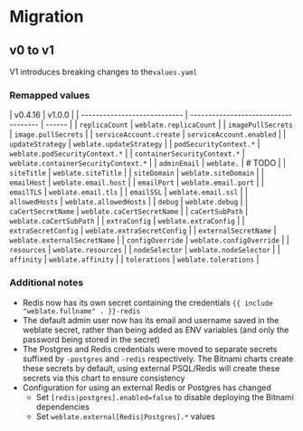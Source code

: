 # Migration

## v0 to v1

V1 introduces breaking changes to the`values.yaml`

### Remapped values

| v0.4.16                      | v1.0.0                               |
| ---------------------------- | ------------------------------------ | ------ |
| `replicaCount`               | `weblate.replicaCount`               |
| `imagePullSecrets`           | `image.pullSecrets`                  |
| `serviceAccount.create`      | `serviceAccount.enabled`             |
| `updateStrategy`             | `weblate.updateStrategy`             |
| `podSecurityContext.*`       | `weblate.podSecurityContext.*`       |
| `containerSecurityContext.*` | `weblate.containerSecurityContext.*` |
| `adminEmail`                 | `weblate.`                           | # TODO |
| `siteTitle`                  | `weblate.siteTitle`                  |
| `siteDomain`                 | `weblate.siteDomain`                 |
| `emailHost`                  | `weblate.email.host`                 |
| `emailPort`                  | `weblate.email.port`                 |
| `emailTLS`                   | `weblate.email.tls`                  |
| `emailSSL`                   | `weblate.email.ssl`                  |
| `allowedHosts`               | `weblate.allowedHosts`               |
| `debug`                      | `weblate.debug`                      |
| `caCertSecretName`           | `weblate.caCertSecretName`           |
| `caCertSubPath`              | `weblate.caCertSubPath`              |
| `extraConfig`                | `weblate.extraConfig`                |
| `extraSecretConfig`          | `weblate.extraSecretConfig`          |
| `externalSecretName`         | `weblate.externalSecretName`         |
| `configOverride`             | `weblate.configOverride`             |
| `resources`                  | `weblate.resources`                  |
| `nodeSelector`               | `weblate.nodeSelector`               |
| `affinity`                   | `weblate.affinity`                   |
| `tolerations`                | `weblate.tolerations`                |

### Additional notes

- Redis now has its own secret containing the credentials `{{ include "weblate.fullname" . }}-redis`
- The default admin user now has its email and username saved in the weblate secret, rather than being added as ENV variables (and only the password being stored in the secret)
- The Postgres and Redis credentials were moved to separate secrets suffixed by `-postgres` and `-redis` respectively. The Bitnami charts create these secrets by default, using external PSQL/Redis will create these secrets via this chart to ensure consistency
- Configuration for using an external Redis or Postgres has changed
  - Set `[redis|postgres].enabled=false` to disable deploying the Bitnami dependencies
  - Set `weblate.external[Redis|Postgres].*` values
